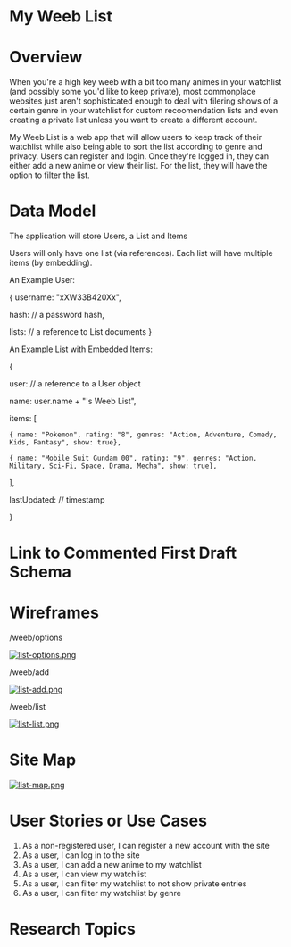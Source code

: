 # My Weeb List

# Overview

When you're a high key weeb with a bit too many animes in your watchlist (and possibly some you'd like to keep private), most commonplace websites just aren't sophisticated enough to deal with filering shows of a certain genre in your watchlist for custom recoomendation lists and even creating a private list unless you want to create a different account.   

My Weeb List is a web app that will allow users to keep track of their watchlist while also being able to sort the list according to genre and privacy. Users can register and login. Once they're logged in, they can either add a new anime or view their list. For the list, they will have the option to filter the list.

# Data Model

The application will store Users, a List and Items

Users will only have one list (via references).
Each list will have multiple items (by embedding).

An Example User:

{
  username: "xXW33B420Xx",

  hash: // a password hash,
  
  lists: // a reference to List documents
}

An Example List with Embedded Items: 

{

  user: // a reference to a User object
  
  name: user.name + "'s Weeb List",
  
  items: [
  
    { name: "Pokemon", rating: "8", genres: "Action, Adventure, Comedy, Kids, Fantasy", show: true},
    
    { name: "Mobile Suit Gundam 00", rating: "9", genres: "Action, Military, Sci-Fi, Space, Drama, Mecha", show: true},
    
  ],
  
  lastUpdated: // timestamp
  
}

# Link to Commented First Draft Schema

# Wireframes

/weeb/options

[![list-options.png](https://i.postimg.cc/Y9jyQSTh/list-options.png)](https://postimg.cc/JDVqLRrL)

/weeb/add

[![list-add.png](https://i.postimg.cc/RhLfF7Gf/list-add.png)](https://postimg.cc/Cnddrf3L)

/weeb/list

[![list-list.png](https://i.postimg.cc/pTnJ25gY/list-list.png)](https://postimg.cc/VrmCgvsd)

# Site Map

[![list-map.png](https://i.postimg.cc/Rh78ZDjR/list-map.png)](https://postimg.cc/YLS8Xb2G)

# User Stories or Use Cases

1. As a non-registered user, I can register a new account with the site
2. As a user, I can log in to the site
3. As a user, I can add a new anime to my watchlist
4. As a user, I can view my watchlist
5. As a user, I can filter my watchlist to not show private entries
6. As a user, I can filter my watchlist by genre

# Research Topics

